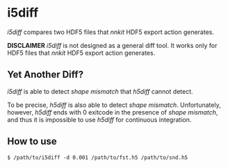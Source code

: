 # i5diff

_i5diff_ compares two HDF5 files that _nnkit_ HDF5 export action generates.

**DISCLAIMER** _i5diff_ is not designed as a general diff tool.
It works only for HDF5 files that _nnkit_ HDF5 export action generates.

## Yet Another Diff?

_i5diff_ is able to detect _shape mismatch_ that _h5diff_ cannot detect.

To be precise, _h5diff_ is also able to detect _shape mismatch_.
Unfortunately, however, _h5diff_ ends with 0 exitcode in the presence of _shape mismatch_, and thus
it is impossible to use _h5diff_ for continuous integration.

## How to use

```
$ /path/to/i5diff -d 0.001 /path/to/fst.h5 /path/to/snd.h5
```
